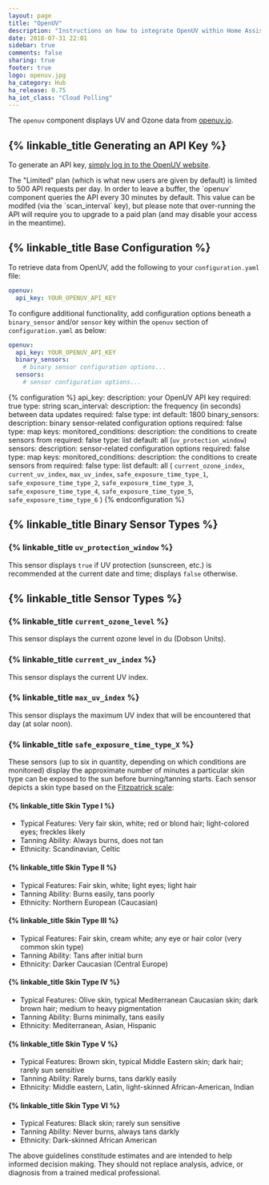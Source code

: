 ```yaml
---
layout: page
title: "OpenUV"
description: "Instructions on how to integrate OpenUV within Home Assistant."
date: 2018-07-31 22:01
sidebar: true
comments: false
sharing: true
footer: true
logo: openuv.jpg
ha_category: Hub
ha_release: 0.75
ha_iot_class: "Cloud Polling"
---
```


The `openuv` component displays UV and Ozone data from
[openuv.io](http://openuv.io).

## {% linkable_title Generating an API Key %}

To generate an API key, [simply log in to the OpenUV website](https://www.openuv.io/auth/google).

<p class='note warning'>
The "Limited" plan (which is what new users are given by default) is limited to
500 API requests per day. In order to leave a buffer, the `openuv` component
queries the API every 30 minutes by default. This value can be modifed (via the
`scan_interval` key), but please note that over-running the API will require
you to upgrade to a paid plan (and may disable your access in the meantime).
</p>

## {% linkable_title Base Configuration %}

To retrieve data from OpenUV, add the following to your `configuration.yaml`
file:

```yaml
openuv:
  api_key: YOUR_OPENUV_API_KEY
```

To configure additional functionality, add configuration options beneath
a `binary_sensor` and/or `sensor` key within the `openuv` section of
`configuration.yaml` as below:

```yaml
openuv:
  api_key: YOUR_OPENUV_API_KEY
  binary_sensors:
    # binary sensor configuration options...
  sensors:
    # sensor configuration options...
```

{% configuration %}
api_key:
  description: your OpenUV API key
  required: true
  type: string
scan_interval:
  description: the frequency (in seconds) between data updates
  required: false
  type: int
  default: 1800
binary_sensors:
  description: binary sensor-related configuration options
  required: false
  type: map
  keys:
    monitored_conditions:
      description: the conditions to create sensors from
      required: false
      type: list
      default: all (`uv_protection_window`)
sensors:
  description: sensor-related configuration options
  required: false
  type: map
  keys:
    monitored_conditions:
      description: the conditions to create sensors from
      required: false
      type: list
      default: all ( `current_ozone_index`, `current_uv_index`, `max_uv_index`, `safe_exposure_time_type_1`, `safe_exposure_time_type_2`, `safe_exposure_time_type_3`, `safe_exposure_time_type_4`, `safe_exposure_time_type_5`, `safe_exposure_time_type_6` )
{% endconfiguration %}

## {% linkable_title Binary Sensor Types %}

### {% linkable_title `uv_protection_window` %}

This sensor displays `true` if UV protection (sunscreen, etc.) is recommended
at the current date and time; displays `false` otherwise.

## {% linkable_title Sensor Types %}

### {% linkable_title `current_ozone_level` %}

This sensor displays the current ozone level in du (Dobson Units).

### {% linkable_title `current_uv_index` %}

This sensor displays the current UV index.

### {% linkable_title `max_uv_index` %}

This sensor displays the maximum UV index that will be encountered that day (at
solar noon).

### {% linkable_title `safe_exposure_time_type_X` %}

These sensors (up to six in quantity, depending on which conditions are
monitored) display the approximate number of minutes a particular skin type
can be exposed to the sun before burning/tanning starts. Each sensor depicts
a skin type based on the
[Fitzpatrick scale](https://en.wikipedia.org/wiki/Fitzpatrick_scale):

#### {% linkable_title Skin Type I %}

* Typical Features: Very fair skin, white; red or blond hair; light-colored eyes; freckles likely
* Tanning Ability: Always burns, does not tan
* Ethnicity: Scandinavian, Celtic

#### {% linkable_title Skin Type II %}

* Typical Features: Fair skin, white; light eyes; light hair
* Tanning Ability: Burns easily, tans poorly
* Ethnicity: Northern European (Caucasian)

#### {% linkable_title Skin Type III %}

* Typical Features: Fair skin, cream white; any eye or hair color (very common skin type)
* Tanning Ability: Tans after initial burn
* Ethnicity: Darker Caucasian (Central Europe)

#### {% linkable_title Skin Type IV %}

* Typical Features: Olive skin, typical Mediterranean Caucasian skin; dark brown hair; medium to heavy pigmentation
* Tanning Ability: Burns minimally, tans easily
* Ethnicity: Mediterranean, Asian, Hispanic

#### {% linkable_title Skin Type V %}

* Typical Features: Brown skin, typical Middle Eastern skin; dark hair; rarely sun sensitive
* Tanning Ability: Rarely burns, tans darkly easily
* Ethnicity: Middle eastern, Latin, light-skinned African-American, Indian

#### {% linkable_title Skin Type VI %}

* Typical Features: Black skin; rarely sun sensitive
* Tanning Ability: Never burns, always tans darkly
* Ethnicity: Dark-skinned African American

<p class='note warning'>
The above guidelines constitude estimates and are intended to help informed
decision making. They should not replace analysis, advice, or diagnosis from a
trained medical professional.
</p>
